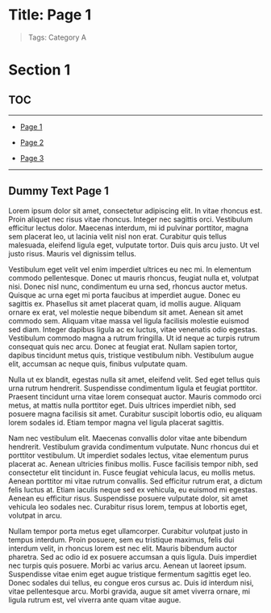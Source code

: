 # Title: Page 1

> Tags: Category A


# Section 1

## TOC

---

- [Page 1](../page-1/page-1.md) 

- [Page 2](../page-2/page-2.md) 

- [Page 3](../page-3/page-3.md)  

---

## Dummy Text Page 1

Lorem ipsum dolor sit amet, consectetur adipiscing elit. In vitae rhoncus est. Proin aliquet nec risus vitae rhoncus. Integer nec sagittis orci. Vestibulum efficitur lectus dolor. Maecenas interdum, mi id pulvinar porttitor, magna sem placerat leo, ut lacinia velit nisl non erat. Curabitur quis tellus malesuada, eleifend ligula eget, vulputate tortor. Duis quis arcu justo. Ut vel justo risus. Mauris vel dignissim tellus.

Vestibulum eget velit vel enim imperdiet ultrices eu nec mi. In elementum commodo pellentesque. Donec ut mauris rhoncus, feugiat nulla et, volutpat nisi. Donec nisl nunc, condimentum eu urna sed, rhoncus auctor metus. Quisque ac urna eget mi porta faucibus at imperdiet augue. Donec eu sagittis ex. Phasellus sit amet placerat quam, id mollis augue. Aliquam ornare ex erat, vel molestie neque bibendum sit amet. Aenean sit amet commodo sem. Aliquam vitae massa vel ligula facilisis molestie euismod sed diam. Integer dapibus ligula ac ex luctus, vitae venenatis odio egestas. Vestibulum commodo magna a rutrum fringilla. Ut id neque ac turpis rutrum consequat quis nec arcu. Donec at feugiat erat. Nullam sapien tortor, dapibus tincidunt metus quis, tristique vestibulum nibh. Vestibulum augue elit, accumsan ac neque quis, finibus vulputate quam.

Nulla ut ex blandit, egestas nulla sit amet, eleifend velit. Sed eget tellus quis urna rutrum hendrerit. Suspendisse condimentum ligula et feugiat porttitor. Praesent tincidunt urna vitae lorem consequat auctor. Mauris commodo orci metus, at mattis nulla porttitor eget. Duis ultrices imperdiet nibh, sed posuere magna facilisis sit amet. Curabitur suscipit lobortis odio, eu aliquam lorem sodales id. Etiam tempor magna vel ligula placerat sagittis.

Nam nec vestibulum elit. Maecenas convallis dolor vitae ante bibendum hendrerit. Vestibulum gravida condimentum vulputate. Nunc rhoncus dui et porttitor vestibulum. Ut imperdiet sodales lectus, vitae elementum purus placerat ac. Aenean ultricies finibus mollis. Fusce facilisis tempor nibh, sed consectetur elit tincidunt in. Fusce feugiat vehicula lacus, eu mollis metus. Aenean porttitor mi vitae rutrum convallis. Sed efficitur rutrum erat, a dictum felis luctus at. Etiam iaculis neque sed ex vehicula, eu euismod mi egestas. Aenean eu efficitur risus. Suspendisse posuere vulputate dolor, sit amet vehicula leo sodales nec. Curabitur risus lorem, tempus at lobortis eget, volutpat in arcu.

Nullam tempor porta metus eget ullamcorper. Curabitur volutpat justo in tempus interdum. Proin posuere, sem eu tristique maximus, felis dui interdum velit, in rhoncus lorem est nec elit. Mauris bibendum auctor pharetra. Sed ac odio id ex posuere accumsan a quis ligula. Duis imperdiet nec turpis quis posuere. Morbi ac varius arcu. Aenean ut laoreet ipsum. Suspendisse vitae enim eget augue tristique fermentum sagittis eget leo. Donec sodales dui tellus, eu congue eros cursus ac. Duis id interdum nisi, vitae pellentesque arcu. Morbi gravida, augue sit amet viverra ornare, mi ligula rutrum est, vel viverra ante quam vitae augue.
